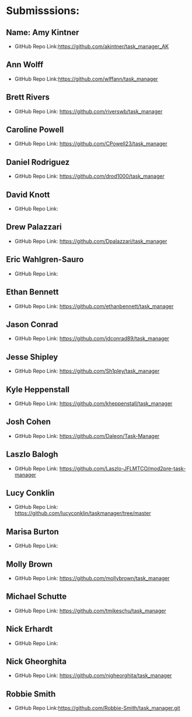 # Submisssions:

## Name: Amy Kintner

* GitHub Repo Link:https://github.com/akintner/task_manager_AK

## Ann Wolff

* GitHub Repo Link:https://github.com/wlffann/task_manager

## Brett Rivers

* GitHub Repo Link: https://github.com/riverswb/task_manager

## Caroline Powell

* GitHub Repo Link: https://github.com/CPowell23/task_manager

## Daniel Rodriguez

* GitHub Repo Link: https://github.com/drod1000/task_manager

## David Knott

* GitHub Repo Link:

## Drew Palazzari

* GitHub Repo Link: https://github.com/Dpalazzari/task_manager

## Eric Wahlgren-Sauro

* GitHub Repo Link:

## Ethan Bennett

* GitHub Repo Link: https://github.com/ethanbennett/task_manager

## Jason Conrad

* GitHub Repo Link: https://github.com/jdconrad89/task_manager

## Jesse Shipley

* GitHub Repo Link: https://github.com/Sh1pley/task_manager

## Kyle Heppenstall

* GitHub Repo Link: https://github.com/kheppenstall/task_manager

## Josh Cohen

* GitHub Repo Link: https://github.com/Daleon/Task-Manager

## Laszlo Balogh

* GitHub Repo Link: https://github.com/Laszlo-JFLMTCO/mod2pre-task-manager

## Lucy Conklin

* GitHub Repo Link: https://github.com/lucyconklin/taskmanager/tree/master

## Marisa Burton

* GitHub Repo Link:

## Molly Brown

* GitHub Repo Link: https://github.com/mollybrown/task_manager

## Michael Schutte

* GitHub Repo Link: https://github.com/tmikeschu/task_manager

## Nick Erhardt

* GitHub Repo Link:

## Nick Gheorghita

* GitHub Repo Link: https://github.com/njgheorghita/task_manager

## Robbie Smith

* GitHub Repo Link:https://github.com/Robbie-Smith/task_manager.git
